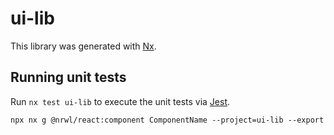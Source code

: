 # ui-lib

This library was generated with [Nx](https://nx.dev).

## Running unit tests

Run `nx test ui-lib` to execute the unit tests via [Jest](https://jestjs.io).

`npx nx g @nrwl/react:component ComponentName --project=ui-lib --export`
